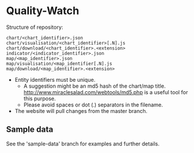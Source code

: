 Quality-Watch
=============

Structure of repository:

    chart/<chart_identifier>.json
    chart/visualisation/<chart_identifier>[.N].js
    chart/download/<chart_identifier>.<extension>
    indicator/<indicator_identifier>.json
    map/<map_identifier>.json
    map/visualisation/<map_identifier[.N].js
    map/download/<map_identifier>.<extension>

* Entity identifiers must be unique.
  * A suggestion might be an md5 hash of the chart/map title. 
  http://www.miraclesalad.com/webtools/md5.php is a useful tool for this purpose.
  * Please avoid spaces or dot (.) separators in the filename.
* The website will pull changes from the master branch.

## Sample data

See the 'sample-data' branch for examples and further details.
